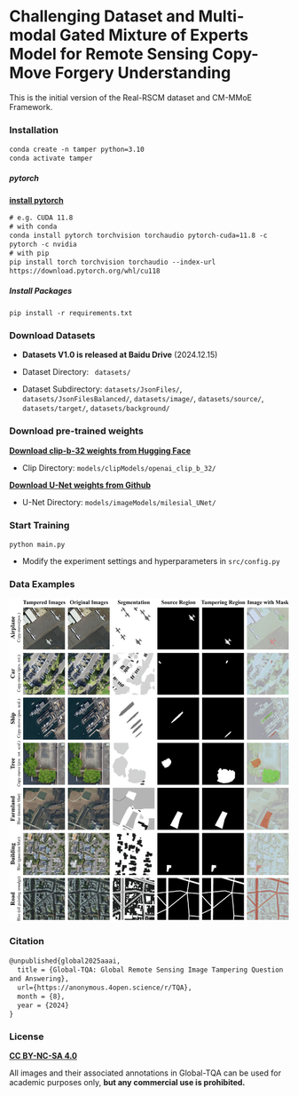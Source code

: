 # Challenging Dataset and Multi-modal Gated Mixture of Experts Model for Remote Sensing Copy-Move Forgery Understanding

This is the initial version of the Real-RSCM dataset and CM-MMoE Framework. 

### Installation

```
conda create -n tamper python=3.10
conda activate tamper
```

##### pytorch

[**install pytorch**](https://pytorch.org/)

```
# e.g. CUDA 11.8
# with conda
conda install pytorch torchvision torchaudio pytorch-cuda=11.8 -c pytorch -c nvidia
# with pip
pip install torch torchvision torchaudio --index-url https://download.pytorch.org/whl/cu118
```

##### Install Packages

```
pip install -r requirements.txt
```

### Download Datasets

- **Datasets V1.0 is released at Baidu Drive** (2024.12.15)

  

- Dataset Directory: ` datasets/`

- Dataset Subdirectory: `datasets/JsonFiles/`, `datasets/JsonFilesBalanced/`, `datasets/image/`, `datasets/source/`, `datasets/target/`, `datasets/background/`


### Download pre-trained weights

[**Download clip-b-32 weights from Hugging Face**](https://huggingface.co/openai/clip-vit-base-patch32/tree/main)

- Clip Directory: `models/clipModels/openai_clip_b_32/`

[**Download U-Net weights from Github**](https://github.com/milesial/Pytorch-UNet/releases/download/v3.0/unet_carvana_scale1.0_epoch2.pth) 

- U-Net Directory: `models/imageModels/milesial_UNet/`

### Start Training

```
python main.py
```

- Modify the experiment settings and hyperparameters in `src/config.py`

### Data Examples

![数据集](https://github.com/shenyedepisa/RSCMQA/blob/main/img/datasets.png)

### Citation

```
@unpublished{global2025aaai,
  title = {Global-TQA: Global Remote Sensing Image Tampering Question and Answering},
  url={https://anonymous.4open.science/r/TQA},
  month = {8},
  year = {2024}
}
```

### License

[**CC BY-NC-SA 4.0**](https://creativecommons.org/licenses/by-nc-sa/4.0/deed.en)

All images and their associated annotations in Global-TQA can be used for academic purposes only, **but any commercial use is prohibited.**
